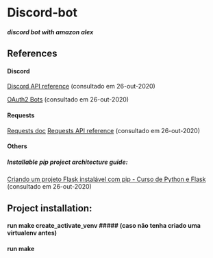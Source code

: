 # Discord-bot
##### discord bot with amazon alex 
## References
#### Discord
  [Discord API reference](https://discord.com/developers/docs/reference) (consultado em 26-out-2020)

  [OAuth2 Bots](https://discord.com/developers/docs/topics/oauth2#bots) (consultado em 26-out-2020)
#### Requests
  [Requests doc](https://requests.readthedocs.io/en/master/)
  [Requests API reference](https://requests.readthedocs.io/en/latest/api/) (consultado em 26-out-2020)
#### Others
##### Installable pip project architecture guide:
  [Criando um projeto Flask instalável com pip - Curso de Python e Flask](https://www.youtube.com/watch?v=5IiNXYkmDpk) (consultado em 26-out-2020)
## Project installation:
#### run make create_activate_venv ##### (caso não tenha criado uma virtualenv antes)
#### run make